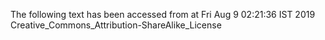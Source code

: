 The following text has been accessed from at Fri Aug 9 02:21:36 IST 2019
Creative_Commons_Attribution-ShareAlike_License
